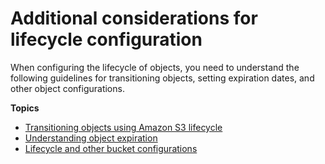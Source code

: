 # Additional considerations for lifecycle configuration<a name="lifecycle-additional-considerations"></a>

When configuring the lifecycle of objects, you need to understand the following guidelines for transitioning objects, setting expiration dates, and other object configurations\.

**Topics**
+ [Transitioning objects using Amazon S3 lifecycle](lifecycle-transition-general-considerations.md)
+ [Understanding object expiration](lifecycle-expire-general-considerations.md)
+ [Lifecycle and other bucket configurations](lifecycle-and-other-bucket-config.md)